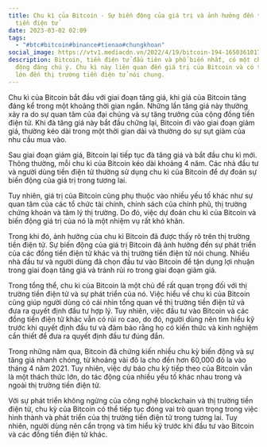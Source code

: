 ```yaml
---
title: Chu kì của Bitcoin - Sự biến động của giá trị và ảnh hưởng đến thị trường
  tiền điện tử
date: 2023-03-02 02:09
tags:
  - "#btc#bitcoin#binance#tienao#chungkhoan"
social_image: https://vtv1.mediacdn.vn/2022/4/19/bitcoin-194-16503610171781692252051.jpg
description: Bitcoin, tiền điện tử đầu tiên và phổ biến nhất, có một chu kì biến
  động đáng chú ý. Chu kì này liên quan đến giá trị của Bitcoin và có tác động
  lớn đến thị trường tiền điện tử nói chung.
---
```

<!--StartFragment-->

Chu kì của Bitcoin bắt đầu với giai đoạn tăng giá, khi giá của Bitcoin tăng đáng kể trong một khoảng thời gian ngắn. Những lần tăng giá này thường xảy ra do sự quan tâm của đại chúng và sự tăng trưởng của cộng đồng tiền điện tử. Khi đà tăng giá này bắt đầu chững lại, Bitcoin đi vào giai đoạn giảm giá, thường kéo dài trong một thời gian dài và thường do sự sụt giảm của nhu cầu mua vào.

Sau giai đoạn giảm giá, Bitcoin lại tiếp tục đà tăng giá và bắt đầu chu kì mới. Thông thường, mỗi chu kì của Bitcoin kéo dài khoảng 4 năm. Các nhà đầu tư và người dùng tiền điện tử thường sử dụng chu kì của Bitcoin để dự đoán sự biến động của giá trị trong tương lai.

Tuy nhiên, giá trị của Bitcoin cũng phụ thuộc vào nhiều yếu tố khác như sự quan tâm của các tổ chức tài chính, chính sách của chính phủ, thị trường chứng khoán và tâm lý thị trường. Do đó, việc dự đoán chu kì của Bitcoin và biến động giá trị của nó là một nhiệm vụ rất khó khăn.

Trong khi đó, ảnh hưởng của chu kì Bitcoin đã được thấy rõ trên thị trường tiền điện tử. Sự biến động của giá trị Bitcoin đã ảnh hưởng đến sự phát triển của các đồng tiền điện tử khác và thị trường tiền điện tử nói chung. Nhiều nhà đầu tư và người dùng đã chọn đầu tư vào Bitcoin để tận dụng lợi nhuận trong giai đoạn tăng giá và tránh rủi ro trong giai đoạn giảm giá.

Trong tổng thể, chu kì của Bitcoin là một chủ đề rất quan trọng đối với thị trường tiền điện tử và sự phát triển của nó. Việc hiểu về chu kì của Bitcoin cũng giúp người dùng có cái nhìn tổng quan về thị trường tiền điện tử và đưa ra quyết định đầu tư hợp lý. Tuy nhiên, việc đầu tư vào Bitcoin và các đồng tiền điện tử khác vẫn có rủi ro cao, do đó, người dùng nên tìm hiểu kỹ trước khi quyết định đầu tư và đảm bảo rằng họ có kiến thức và kinh nghiệm cần thiết để đưa ra quyết định đầu tư đúng đắn.

Trong những năm qua, Bitcoin đã chứng kiến ​​nhiều chu kỳ biến động và sự tăng giá nhanh chóng, từ khoảng vài đô la cho đến hơn 60,000 đô la vào tháng 4 năm 2021. Tuy nhiên, việc dự báo chu kỳ tiếp theo của Bitcoin vẫn là một thách thức lớn, do tác động của nhiều yếu tố khác nhau trong và ngoài thị trường tiền điện tử.

Với sự phát triển không ngừng của công nghệ blockchain và thị trường tiền điện tử, chu kỳ của Bitcoin có thể tiếp tục đóng vai trò quan trọng trong việc hình thành và phát triển của thị trường tiền điện tử trong tương lai. Tuy nhiên, người dùng nên cẩn trọng và tìm hiểu kỹ trước khi đầu tư vào Bitcoin và các đồng tiền điện tử khác.

<!--EndFragment-->